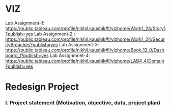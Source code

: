 # VIZ
Lab Assignment-1: https://public.tableau.com/profile/nikhil.kaushik#!/vizhome/Work1_24/Story1?publish=yes
Lab Assignment-2 : https://public.tableau.com/profile/nikhil.kaushik#!/vizhome/Work1_24/SecurityBreaches?publish=yes
Lab Assignment-3: https://public.tableau.com/profile/nikhil.kaushik#!/vizhome/Book_12_0/Dashboard_1?publish=yes
Lab Assignmnet-4: https://public.tableau.com/profile/nikhil.kaushik#!/vizhome/LAB4_4/Domain?publish=yes

# Redesign Project
### I.	Project statement (Motivation, objective, data, project plan)
